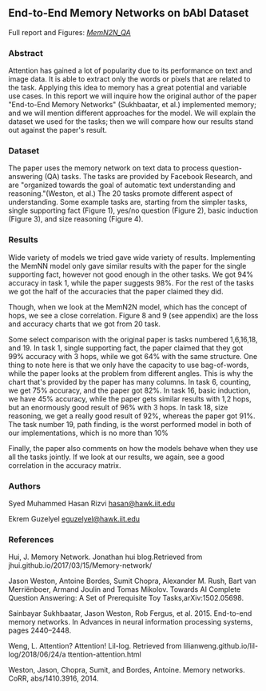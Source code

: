 ## End-to-End Memory Networks on bAbI Dataset 

Full report and Figures: [*MemN2N_QA*](Full%20Report.pdf)

### Abstract
Attention has gained a lot of popularity due to its performance on text and image data. It is able to extract only the words or pixels that are related to the task. Applying this idea to memory has a great potential and variable use cases. In this report we will inquire how the original author of the paper "End-to-End Memory Networks" (Sukhbaatar, et al.) implemented memory; and we will mention different approaches for the model. We will explain the dataset we used for the tasks; then we will compare how our results stand out against the paper's result.

### Dataset
The ​paper uses the memory network on text data to process question-answering (QA) tasks. The tasks are provided by Facebook Research, and are "organized towards the goal of automatic text understanding and reasoning."(Weston, et al.) The 20 tasks promote different aspect of understanding. Some example tasks are, starting from the simpler tasks, single supporting fact (Figure 1), yes/no question (Figure 2), basic induction (Figure 3), and size reasoning (Figure 4).

### Results
Wide variety of models we tried gave wide variety of results. Implementing the MemNN model only gave similar results with the paper for the single supporting fact, however not good enough in the other tasks. We got 94% accuracy in task 1, while the paper suggests 98%. For the rest of the tasks we got the half of the accuracies that the paper claimed they did.

Though, when we look at the MemN2N model, which has the concept of hops, we see a close correlation. Figure 8 and 9 (see appendix) are the loss and accuracy charts that we got from 20 task.

Some select comparison with the original paper is tasks numbered 1,6,16,18, and 19. In task 1, single supporting fact, the paper claimed that they got 99% accuracy with 3 hops, while we got 64% with the same structure. One thing to note here is that we only have the capacity to use bag-of-words, while the paper looks at the problem from different angles. This is why the chart that's provided by the paper has many columns. In task 6, counting, we get 75% accuracy, and the paper got 82%. In task 16, basic induction, we have 45% accuracy, while the paper gets similar results with 1,2 hops, but an enormously good result of 96% with 3 hops. In task 18, size reasoning, we get a really good result of 92%, whereas the paper got 91%. The task number 19, path finding, is the worst performed model in both of our implementations, which is no more than 10%

Finally, the paper also comments on how the models behave when they use all the tasks jointly. If we look at our results, we again, see a good correlation in the accuracy matrix.

### Authors
Syed Muhammed Hasan Rizvi hasan@hawk.iit.edu

Ekrem Guzelyel eguzelyel@hawk.iit.edu


### References
Hui, J. Memory Network. J​onathan hui blog.​Retrieved from jhui.github.io/2017/03/15/Memory-network/

Jason Weston, Antoine Bordes, Sumit Chopra, Alexander M. Rush, Bart van Merriënboer, Armand Joulin and Tomas Mikolov. ​Towards AI Complete Question Answering: A Set of Prerequisite Toy Tasks,​ arXiv​:1502.05698.

Sainbayar Sukhbaatar, Jason Weston, Rob Fergus, et al. 2015. End-to-end memory networks. In Advances in neural information processing systems, pages 2440–2448.

Weng, L. Attention? Attention! L​il-log​. Retrieved from lilianweng.github.io/lil-log​/2018/06/24/a​ ttention-attention.html

Weston, Jason, Chopra, Sumit, and Bordes, Antoine. Memory networks. CoRR​, abs/1410.3916, 2014.

